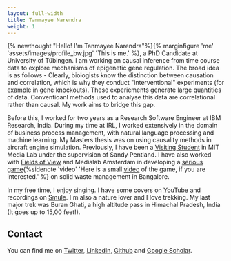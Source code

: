 ```yaml
---
layout: full-width
title: Tanmayee Narendra
weight: 1
---
```

{% newthought "Hello! I'm Tanmayee Narendra"%}{% marginfigure 'me' 'assets/images/profile_bw.jpg' 'This is me.' %}, a PhD Candidate at University of Tübingen. I am working on causal inference from time course data to explore mechanisms of epigenetic gene regulation. The broad idea is as follows - Clearly, biologists know the distinction between causation and correlation, which is why they conduct "interventional" experiments (for example in gene knockouts). These experiements generate large quantities of data. Conventioanl methods used to analyse this data are correlational rather than causal. My work aims to bridge this gap.  

Before this, I worked for two years as a Research Software Engineer at IBM Research, India. During my time at IRL, I worked extensively in the domain of business process management, with natural language processing and machine learning. My Masters thesis was on using causality methods in aircraft engine simulation. Previously, I have been a [Visiting Student](https://www.media.mit.edu/people/tanmayee/overview/) in MIT Media Lab under the supervision of Sandy Pentland. I have also worked with [Fields of View](http://fieldsofview.in/about/alumni/) and Medialab Amsterdam in developing a [serious game](http://fieldsofview.in/projects/rubbish/){%sidenote 'video' 'Here is a small [video](https://www.youtube.com/watch?v=rhKCXakQbIk) of the game, if you are interested.' %} on solid waste management in Bangalore.

In my free time, I enjoy singing. I have some covers on [YouTube](https://www.youtube.com/watch?v=A1n0NKEndfs&list=PLqcR77bpV0rQlXiWEpXeDXIgAzivEEm11) and recordings on [Smule](https://www.smule.com/triptoes). I'm also a nature lover and I love trekking. My last major trek was Buran Ghati, a high altitude pass in Himachal Pradesh, India (It goes up to 15,00 feet!).

## Contact
You can find me on [Twitter](https://twitter.com/tanmayee_n), [LinkedIn](https://www.linkedin.com/in/tanmayeenarendra/), [Github](http://github.com/ntanmayee) and [Google Scholar](https://scholar.google.com/citations?user=1j8wLtMAAAAJ&hl=en).
